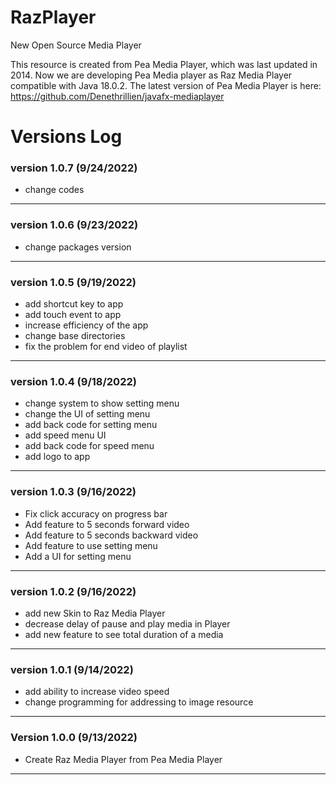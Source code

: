 # RazPlayer
New Open Source Media Player

This resource is created from Pea Media Player, which was last updated in 2014.
Now we are developing Pea Media player as Raz Media Player compatible with Java 18.0.2.
The latest version of Pea Media Player is here: https://github.com/Denethrillien/javafx-mediaplayer




# Versions Log

### version 1.0.7 (9/24/2022)
- change codes

---
### version 1.0.6 (9/23/2022)
- change packages version

---
### version 1.0.5 (9/19/2022)
- add shortcut key to app
- add touch event to app
- increase efficiency of the app
- change base directories
- fix the problem for end video of playlist

---
### version 1.0.4 (9/18/2022)
- change system to show setting menu
- change the UI of setting menu
- add back code for setting menu
- add speed menu UI
- add back code for speed menu
- add logo to app

---
### version 1.0.3 (9/16/2022)
- Fix click accuracy on progress bar
- Add feature to 5 seconds forward video
- Add feature to 5 seconds backward video
- Add feature to use setting menu
- Add a UI for setting menu

---
### version 1.0.2 (9/16/2022)
- add new Skin to Raz Media Player
- decrease delay of pause and play media in Player
- add new feature to see total duration of a media

---
### version 1.0.1 (9/14/2022)
- add ability to increase video speed
- change programming for addressing to image resource

---
### Version 1.0.0 (9/13/2022)
- Create Raz Media Player from Pea Media Player

---